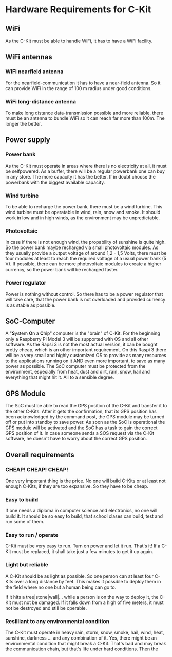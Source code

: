 # Hardware Requirements for C-Kit 

## WiFi
As the C-Kit must be able to handle WiFi, it has to have a WiFi facility.

## WiFi antennas

### WiFi nearfield antenna
For the nearfield-communication it has to have a near-field antenna. So it can provide WiFi in the range of 100 m radius under good conditions.

### WiFi long-distance antenna
To make long distance data-transmission possible and more reliable, there must be an antenna to bundle WiFi so it can reach far more than 100m. The longer the better.

## Power supply

### Power bank
As the C-Kit must operate in areas where there is no electricity at all, it must be selfpowered. As a buffer, there will be a regular powerbank one can buy in any store. 
The more capacity it has the better. If in doubt choose the powerbank with the biggest available capacity.

### Wind turbine
To be able to recharge the power bank, there must be a wind turbine. This wind turbine must be operatable in wind, rain, snow and smoke. It should work in low and in high winds, as the environment may be unpredictable.

### Photovoltaic
In case if there is not enough wind, the propability of sunshine is quite high. So the power bank maybe recharged via small photovoltaic modules.
As they usually provide a output voltage of around 1,2 - 1,5 Volts, there must be four modules at least to reach the required voltage of a usual power bank (5 V).
If possible, there can be more photovoltaic modules to create a higher currency, so the power bank will be recharged faster.

### Power regulator
Power is nothing without control. So there has to be a power regulator that will take care, that the power bank is not overloaded and provided currency is as stable as possible. 

## SoC-Computer
A "**S**ystem **O**n a **C**hip" computer is the "brain" of C-Kit. For the beginning only a Raspberry Pi Model 3 will be supported with OS and all other software. 
As the Rapsi 3 is not the most actual version, it can be bought pretty cheap, which is an other important requirement.
On this Raspi 3 there will be a very small and highly customized OS to provide as many resources to the applications running on it AND even more important, to save as many power as possible.
The SoC computer must be protected from the environment, especially from heat, dust and dirt, rain, snow, hail and everything that might hit it. All to a sensible degree.

## GPS Module
The SoC must be able to read the GPS position of the C-Kit and transfer it to the other C-Kits. 
After it gets the confirmation, that its GPS position has been acknowledged by the command post, the GPS module may be turned off or put into standby to save power.
As soon as the SoC is operational the GPS module will be activated and the SoC has a task to gain the correct GPS position of it.
In case someone sends a SOS request via the C-Kit software, he doesn't have to worry about the correct GPS position. 


## Overall requirements

### CHEAP! CHEAP! CHEAP!
One very important thing is the price. No one will build C-Kits or at least not enough C-Kits, if they are too expansive. So they have to be cheap.

### Easy to build
If one needs a diploma in computer science and electronics, no one will build it. It should be so easy to build, that school clases can build, test and run some of them.

### Easy to run / operate
C-Kit must be very easy to run. Turn on power and let it run. That's it! If a C-Kit must be replaced, it shall take just a few minutes to get it up again.

### Light but reliable
A C-Kit should be as light as possible. So one person can at least four C-Kits over a long distance by feet. 
This makes it possible to deploy them in the field where no one but a human being can go to.

If it hits a tree|stone|wall|... while a person is on the way to deploy it, the C-Kit must not be damaged. If it falls down from a high of five meters, it must not be destroyed and still be operable.

### Resilliant to any environmental condition
The C-Kit must operate in heavy rain, storm, snow, smoke, hail, wind, heat, sunshine, darkness ... and any combination of it.
Yes, there might be an environmental condition that might break a C-Kit. That's bad and may break the communication chain, but that's life under hard conditions.
Then the

